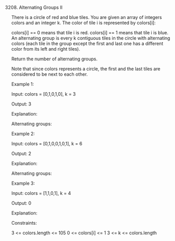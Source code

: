 3208. Alternating Groups II

There is a circle of red and blue tiles. You are given an array of integers colors and an integer k. The color of tile i is represented by colors[i]:

colors[i] == 0 means that tile i is red.
colors[i] == 1 means that tile i is blue.
An alternating group is every k contiguous tiles in the circle with alternating colors (each tile in the group except the first and last one has a different color from its left and right tiles).

Return the number of alternating groups.

Note that since colors represents a circle, the first and the last tiles are considered to be next to each other.

 

Example 1:

Input: colors = [0,1,0,1,0], k = 3

Output: 3

Explanation:



Alternating groups:



Example 2:

Input: colors = [0,1,0,0,1,0,1], k = 6

Output: 2

Explanation:



Alternating groups:



Example 3:

Input: colors = [1,1,0,1], k = 4

Output: 0

Explanation:



 

Constraints:

3 <= colors.length <= 105
0 <= colors[i] <= 1
3 <= k <= colors.length